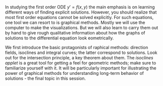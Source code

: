In studying the first order ODE $y' = f(x, y)$ the main emphasis is on learning different ways of finding explicit solutions. However, you should realize that most first order equations cannot be solved explicitly. For such equations, one tool we can resort to is graphical methods. Mostly we will use the computer to make the visualizations. But we will also learn to carry them out by hand to give rough qualitative information about how the graphs of solutions to the differential equation look eometrically.

We first introduce the basic protagonists of raphical methods: direction fields, isoclines and integral curves; the latter correspond to solutions. Look out for the intersection principle, a key theorem about them. The *isoclines applet* is a great tool for getting a feel for geometric methods; make sure to familiarize yourself with it. It will be particularly important for illustrating the power of graphical methods for understanding long-term behavior of solutions - the final topic in this session.
